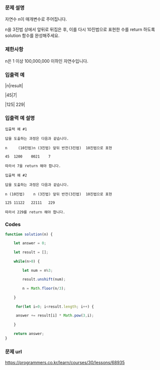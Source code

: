 ### 문제 설명

자연수 n이 매개변수로 주어집니다. 

n을 3진법 상에서 앞뒤로 뒤집은 후, 이를 다시 10진법으로 표현한 수를 return 하도록 solution 함수를 완성해주세요.


### 제한사항

n은 1 이상 100,000,000 이하인 자연수입니다.


### 입출력 예


|n|result|

|45|7|

|125|  229|



### 입출력 예 설명

```
입출력 예 #1

답을 도출하는 과정은 다음과 같습니다.

n     (10진법)n (3진법)	앞뒤 반전(3진법)	10진법으로 표현

45	1200	0021	7

따라서 7을 return 해야 합니다.
```

```
입출력 예 #2

답을 도출하는 과정은 다음과 같습니다.

n (10진법)	n (3진법)	앞뒤 반전(3진법)	10진법으로 표현

125	11122	22111	229

따라서 229를 return 해야 합니다.
```

### Codes

```js
function solution(n) {

    let answer = 0;
    
    let result = [];
    
    while(n>0) {
    
        let num = n%3;
        
        result.unshift(num);
        
        n = Math.floor(n/3);
        
    }
    
     for(let i=0; i<result.length; i++) {
     
     answer += result[i] * Math.pow(3,i);
     
    }
    
    return answer;
}
```


### 문제 url

https://programmers.co.kr/learn/courses/30/lessons/68935
